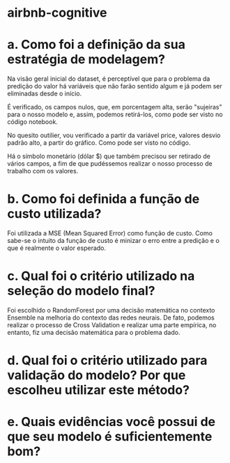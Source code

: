 # airbnb-cognitive

# a. Como foi a definição da sua estratégia de modelagem?

Na visão geral inicial do dataset, é perceptível que para o problema da predição do valor há variáveis que não farão sentido algum e já podem ser eliminadas desde o início.

É verificado, os campos nulos, que, em porcentagem alta, serão "sujeiras" para o nosso modelo e, assim, podemos retirá-los, como pode ser visto no código notebook.

No quesito outilier, vou verificado a partir da variável price, valores desvio padrão alto, a partir do gráfico. Como pode ser visto no código.

Há o símbolo monetário (dólar $) que também precisou ser retirado de vários campos, a fim de que pudéssemos realizar o nosso processo de trabalho com os valores.

# b. Como foi definida a função de custo utilizada?

Foi utilizada a MSE (Mean Squared Error) como função de custo. Como sabe-se o intuito da função de custo é minizar o erro entre a predição e o que é realmente o valor esperado.


# c. Qual foi o critério utilizado na seleção do modelo final?

Foi escolhido o RandomForest por uma decisão matemática no contexto Ensemble na melhoria do contexto das redes neurais.
De fato, podemos realizar o processo de Cross Validation e realizar uma parte empírica, no entanto, fiz uma decisão matemática para o problema dado.


# d. Qual foi o critério utilizado para validação do modelo? Por que escolheu utilizar este método?


# e. Quais evidências você possui de que seu modelo é suficientemente bom?

